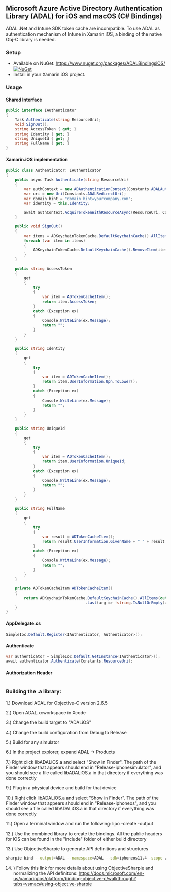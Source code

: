 ## Microsoft Azure Active Directory Authentication Library (ADAL) for iOS and macOS (C# Bindings)

ADAL .Net and Intune SDK token cache are incompatible. To use ADAL as authentication mechanism of Intune in Xamarin.iOS, a binding of the native Obj-C library is needed.

### Setup

* Available on NuGet: https://www.nuget.org/packages/ADALBindingsiOS/ [![NuGet](https://img.shields.io/nuget/v/ADALBindingsiOS.svg?label=NuGet)](https://www.nuget.org/packages/ADALBindingsiOS/)
* Install in your Xamarin.iOS project.
  
### Usage

#### Shared Interface

```cs
public interface IAuthenticator
{
    Task Authenticate(string ResourceUri);
    void SignOut();
    string AccessToken { get; }
    string Identity { get; }
    string UniqueId { get; }
    string FullName { get; }
}
```

#### Xamarin.iOS implementation

```cs
public class Authenticator: IAuthenticator
{
    public async Task Authenticate(string ResourceUri)
    {
        var authContext = new ADAuthenticationContext(Constants.ADALAuthority, false, out ADAuthenticationError error);
        var uri = new Uri(Constants.ADALRedirectUri);
        var domain_hint = "domain_hint=yourcompany.com";
        var identity = this.Identity;

        await authContext.AcquireTokenWithResourceAsync(ResourceUri, Constants.ADALClientId, uri, identity, domain_hint);
    }

    public void SignOut()
    {
        var items = ADKeychainTokenCache.DefaultKeychainCache().AllItems(out ADAuthenticationError error);
        foreach (var item in items)
        {
            ADKeychainTokenCache.DefaultKeychainCache().RemoveItem(item, out error);
        }
    }

    public string AccessToken
    {
        get
        {
            try
            {
                var item = ADTokenCacheItem();
                return item.AccessToken;
            }
            catch (Exception ex)
            {
                Console.WriteLine(ex.Message);
                return "";
            }
        }
    }

    public string Identity
    {
        get
        {
            try
            {
                var item = ADTokenCacheItem();
                return item.UserInformation.Upn.ToLower();
            }
            catch (Exception ex)
            {
                Console.WriteLine(ex.Message);
                return "";
            }
        }
    }

    public string UniqueId
    {
        get
        {
            try
            {
                var item = ADTokenCacheItem();
                return item.UserInformation.UniqueId;
            }
            catch (Exception ex)
            {
                Console.WriteLine(ex.Message);
                return "";
            }
        }
    }

    public string FullName
    {
        get
        {
            try
            {
                var result = ADTokenCacheItem();
                return result.UserInformation.GivenName + " " + result.UserInformation.FamilyName;
            }
            catch (Exception ex)
            {
                Console.WriteLine(ex.Message);
                return "";
            }
        }
    }

    private ADTokenCacheItem ADTokenCacheItem()
    {
        return ADKeychainTokenCache.DefaultKeychainCache().AllItems(out ADAuthenticationError error)
                                   .Last(arg => !string.IsNullOrEmpty(arg.AccessToken) && !arg.IsExpired && !arg.IsEmptyUser);
    }
}    
```

#### AppDelegate.cs

```cs
SimpleIoc.Default.Register<IAuthenticator, Authenticator>();
```

#### Authenticate

```cs
var authenticator = SimpleIoc.Default.GetInstance<IAuthenticator>();
await authenticator.Authenticate(Constants.ResourceUri);
```

#### Authorization Header

```cs

```

### Building the .a library:

1.) Download ADAL for Objective-C version 2.6.5

2.) Open ADAL.xcworkspace in Xcode

3.) Change the build target to "ADALiOS"

4.) Change the build configuration from Debug to Release

5.) Build for any simulator

6.) In the project explorer, expand ADAL -> Products

7.) Right click libADALiOS.a and select "Show in Finder". The path of the Finder window that appears should end in "Release-iphonesimulator", and you should see a file called libADALiOS.a in that directory if everything was done correctly

9.) Plug in a physical device and build for that device

10.) Right click libADALiOS.a and select "Show in Finder". The path of the Finder window that appears should end in "Release-iphoneos", and you should see a file called libADALiOS.a in that directory if everything was done correctly

11.) Open a terminal window and run the following: lipo -create <path to iphoneos libADALiOS.a> <path to iphonesimulator libADALiOS.a> -output <path to new combined libADALiOS.a>
  
12.) Use the combined library to create the bindings. All the public headers for iOS can be found in the "include" folder of either build directory

13.) Use ObjectiveSharpie to generate API definitions and structures

```bash
sharpie bind --output=ADAL --namespace=ADAL --sdk=iphoneos11.4 -scope /users/alexrainman/Projects/ADALBindingsiOS/Headers /users/alexrainman/Projects/ADALBindingsiOS/Headers/*.h
```

14. ) Follow this link for more details about using ObjectiveSharpie and normalizing the API definitons: https://docs.microsoft.com/en-us/xamarin/ios/platform/binding-objective-c/walkthrough?tabs=vsmac#using-objective-sharpie

